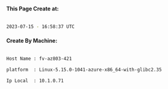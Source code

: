 
   
#### This Page Create at:

```bash

2023-07-15 - 16:58:37 UTC

```

#### Create By Machine:

```bash

Host Name : fv-az803-421

platform  : Linux-5.15.0-1041-azure-x86_64-with-glibc2.35

Ip Local  : 10.1.0.71

```

